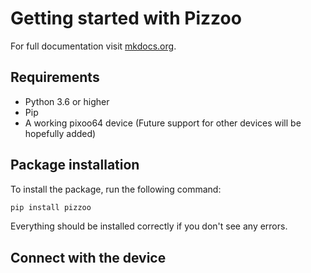 # Getting started with Pizzoo
For full documentation visit [mkdocs.org](https://www.mkdocs.org).

## Requirements

- Python 3.6 or higher
- Pip
- A working pixoo64 device (Future support for other devices will be hopefully added)

## Package installation

To install the package, run the following command:
```bash
pip install pizzoo
```
Everything should be installed correctly if you don't see any errors.

## Connect with the device
